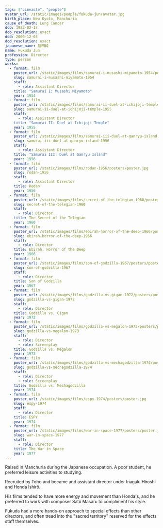 ```yaml
---
tags: ["cineaste", "people"]
avatar_url: /static/images/people/fukuda-jun/avatar.jpg
birth_place: New Kyoto, Manchuria
cause_of_death: Lung Cancer
dob: 1923-02-17
dob_resolution: exact
dod: 2000-12-03
dod_resolution: exact
japanese_name: 福田純
name: Fukuda Jun
profession: Director
type: person
works:
  - format: film
    poster_url: /static/images/films/samurai-i-musashi-miyamoto-1954/posters/poster.jpg
    slug: samurai-i-musashi-miyamoto-1954
    staff:
      - role: Assistant Director
    title: "Samurai I: Musashi Miyamoto"
    year: 1954
  - format: film
    poster_url: /static/images/films/samurai-ii-duel-at-ichijoji-temple-1955/posters/poster.jpg
    slug: samurai-ii-duel-at-ichijoji-temple-1955
    staff:
      - role: Assistant Director
    title: "Samurai II: Duel at Ichijoji Temple"
    year: 1955
  - format: film
    poster_url: /static/images/films/samurai-iii-duel-at-ganryu-island-1956/posters/poster.jpg
    slug: samurai-iii-duel-at-ganryu-island-1956
    staff:
      - role: Assistant Director
    title: "Samurai III: Duel at Ganryu Island"
    year: 1956
  - format: film
    poster_url: /static/images/films/rodan-1956/posters/poster.jpg
    slug: rodan-1956
    staff:
      - role: Assistant Director
    title: Rodan
    year: 1956
  - format: film
    poster_url: /static/images/films/secret-of-the-telegian-1960/posters/poster.jpg
    slug: secret-of-the-telegian-1960
    staff:
      - role: Director
    title: The Secret of the Telegian
    year: 1960
  - format: film
    poster_url: /static/images/films/ebirah-horror-of-the-deep-1966/posters/poster.jpg
    slug: ebirah-horror-of-the-deep-1966
    staff:
      - role: Director
    title: Ebirah, Horror of the Deep
    year: 1966
  - format: film
    poster_url: /static/images/films/son-of-godzilla-1967/posters/poster.jpg
    slug: son-of-godzilla-1967
    staff:
      - role: Director
    title: Son of Godzilla
    year: 1967
  - format: film
    poster_url: /static/images/films/godzilla-vs-gigan-1972/posters/poster.jpg
    slug: godzilla-vs-gigan-1972
    staff:
      - role: Director
    title: Godzilla vs. Gigan
    year: 1972
  - format: film
    poster_url: /static/images/films/godzilla-vs-megalon-1973/posters/poster.jpg
    slug: godzilla-vs-megalon-1973
    staff:
      - role: Director
      - role: Screenplay
    title: Godzilla vs. Megalon
    year: 1973
  - format: film
    poster_url: /static/images/films/godzilla-vs-mechagodzilla-1974/posters/poster.jpg
    slug: godzilla-vs-mechagodzilla-1974
    staff:
      - role: Director
      - role: Screenplay
    title: Godzilla vs. Mechagodzilla
    year: 1974
  - format: film
    poster_url: /static/images/films/espy-1974/posters/poster.jpg
    slug: espy-1974
    staff:
      - role: Director
    title: ESPY
    year: 1974
  - format: film
    poster_url: /static/images/films/war-in-space-1977/posters/poster.jpg
    slug: war-in-space-1977
    staff:
      - role: Director
    title: The War in Space
    year: 1977
---
```


Raised in Manchuria during the Japanese occupation. A poor student, he preferred
leisure activities to studying.

Recruited by Toho and became and assistant director under Inagaki Hiroshi and
Honda Ishirô.

His films tended to have more energy and movement than Honda's, and he preferred
to work with composer Satô Masaru to compliment his style.

Fukuda had a more hands-on approach to special effects than other directors, and
often tread into the "sacred territory" reserved for the effects staff
themselves.
